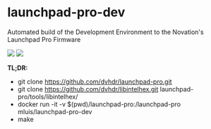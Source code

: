 # launchpad-pro-dev
Automated build of the Development Environment to the Novation's Launchpad Pro Firmware

[![](https://images.microbadger.com/badges/version/mluis/launchpad-pro-dev.svg)](https://microbadger.com/images/mluis/launchpad-pro-dev "Get your own version badge on microbadger.com") [![](https://images.microbadger.com/badges/image/mluis/launchpad-pro-dev.svg)](https://microbadger.com/images/mluis/launchpad-pro-dev "Get your own image badge on microbadger.com")

**TL;DR:**
  - git clone https://github.com/dvhdr/launchpad-pro.git
  - git clone https://github.com/dvhdr/libintelhex.git launchpad-pro/tools/libintelhex/
  - docker run -it -v $(pwd)/launchpad-pro:/launchpad-pro mluis/launchpad-pro-dev
  - make
